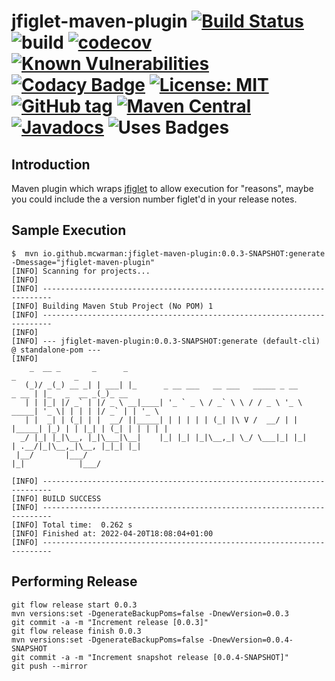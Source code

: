 # jfiglet-maven-plugin [![Build Status](https://travis-ci.org/mcwarman/jfiglet-maven-plugin.svg?branch=develop)](https://travis-ci.org/mcwarman/jfiglet-maven-plugin) ![build](https://github.com/mcwarman/jfiglet-maven-plugin/workflows/build/badge.svg?branch=develop) [![codecov](https://codecov.io/gh/mcwarman/jfiglet-maven-plugin/branch/develop/graph/badge.svg)](https://codecov.io/gh/mcwarman/jfiglet-maven-plugin) [![Known Vulnerabilities](https://snyk.io/test/github/mcwarman/jfiglet-maven-plugin/badge.svg)](https://snyk.io/test/github/mcwarman/jfiglet-maven-plugin) [![Codacy Badge](https://api.codacy.com/project/badge/Grade/aae25cbf7e064d0095c45867462b10a6)](https://www.codacy.com/app/mcwarman/jfiglet-maven-plugin?utm_source=github.com&amp;utm_medium=referral&amp;utm_content=mcwarman/jfiglet-maven-plugin&amp;utm_campaign=Badge_Grade) [![License: MIT](https://img.shields.io/badge/License-MIT-blue.svg)](https://opensource.org/licenses/MIT) [![GitHub tag](https://img.shields.io/github/tag/mcwarman/jfiglet-maven-plugin.svg)](https://github.com/mcwarman/jfiglet-maven-plugin/tags) [![Maven Central](https://img.shields.io/maven-central/v/io.github.mcwarman/jfiglet-maven-plugin.svg)](http://search.maven.org/#search%7Cga%7C1%7Cg%3A%22io.github.mcwarman%22%20AND%20a%3A%22jfiglet-maven-plugin%22) [![Javadocs](http://javadoc.io/badge/io.github.mcwarman/jfiglet-maven-plugin.svg?color=blue)](http://javadoc.io/doc/io.github.mcwarman/jfiglet-maven-plugin) ![Uses Badges](https://img.shields.io/badge/likes-badges-blue.svg)

## Introduction

Maven plugin which wraps [jfiglet](https://github.com/lalyos/jfiglet) to allow execution for "reasons", maybe you could include the a version number figlet'd in your release notes.

## Sample Execution

```shell
$  mvn io.github.mcwarman:jfiglet-maven-plugin:0.0.3-SNAPSHOT:generate -Dmessage="jfiglet-maven-plugin"
[INFO] Scanning for projects...
[INFO]
[INFO] ------------------------------------------------------------------------
[INFO] Building Maven Stub Project (No POM) 1
[INFO] ------------------------------------------------------------------------
[INFO]
[INFO] --- jfiglet-maven-plugin:0.0.3-SNAPSHOT:generate (default-cli) @ standalone-pom ---
[INFO] 
    _  __ _       _      _                                                    _             _       
   (_)/ _(_) __ _| | ___| |_      _ __ ___   __ ___   _____ _ __        _ __ | |_   _  __ _(_)_ __  
   | | |_| |/ _` | |/ _ \ __|____| '_ ` _ \ / _` \ \ / / _ \ '_ \ _____| '_ \| | | | |/ _` | | '_ \ 
   | |  _| | (_| | |  __/ ||_____| | | | | | (_| |\ V /  __/ | | |_____| |_) | | |_| | (_| | | | | |
  _/ |_| |_|\__, |_|\___|\__|    |_| |_| |_|\__,_| \_/ \___|_| |_|     | .__/|_|\__,_|\__, |_|_| |_|
 |__/       |___/                                                      |_|            |___/         

[INFO] ------------------------------------------------------------------------
[INFO] BUILD SUCCESS
[INFO] ------------------------------------------------------------------------
[INFO] Total time:  0.262 s
[INFO] Finished at: 2022-04-20T18:08:04+01:00
[INFO] ------------------------------------------------------------------------
```

## Performing Release

```shell
git flow release start 0.0.3
mvn versions:set -DgenerateBackupPoms=false -DnewVersion=0.0.3
git commit -a -m "Increment release [0.0.3]"
git flow release finish 0.0.3
mvn versions:set -DgenerateBackupPoms=false -DnewVersion=0.0.4-SNAPSHOT
git commit -a -m "Increment snapshot release [0.0.4-SNAPSHOT]"
git push --mirror
```
